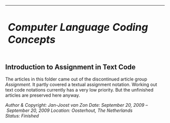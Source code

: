 ﻿|<h1>***Computer Language Coding Concepts***</h1>|
| :- |
## **Introduction to Assignment in Text Code**
The articles in this folder came out of the discontinued article group *Assignment*. It partly covered a textual assignment notation. Working out text code notations currently has a very low priority. But the unfinished articles are preserved here anyway.


*Author & Copyright: Jan-Joost van Zon        Date: September 20, 2009 – September 20, 2009        Location: Oosterhout, The Netherlands        Status: Finished*


